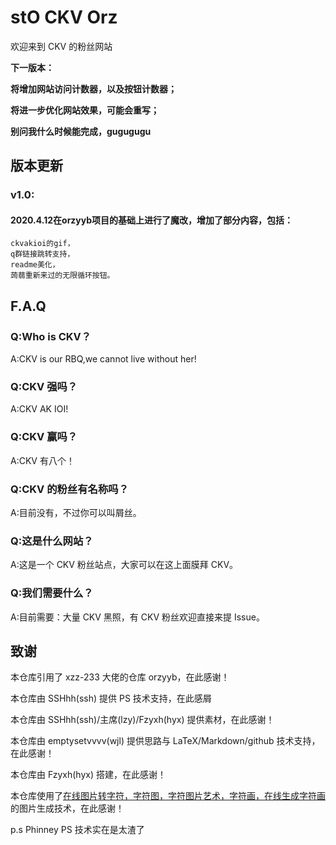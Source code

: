 # stO CKV Orz

欢迎来到 CKV 的粉丝网站

**下一版本：**

**将增加网站访问计数器，以及按钮计数器；**

**将进一步优化网站效果，可能会重写；**

**别问我什么时候能完成，gugugugu**

## 版本更新

### v1.0:
#### 2020.4.12在orzyyb项目的基础上进行了魔改，增加了部分内容，包括：
	ckvakioi的gif，
	q群链接跳转支持，
	readme美化，
	蒟蒻重新来过的无限循环按钮。

## F.A.Q

### Q:Who is CKV？

A:CKV is our RBQ,we cannot live without her!

### Q:CKV 强吗？

A:CKV AK IOI!

### Q:CKV 赢吗？

A:CKV 有八个！

### Q:CKV 的粉丝有名称吗？

A:目前没有，不过你可以叫屑丝。

### Q:这是什么网站？

A:这是一个 CKV 粉丝站点，大家可以在这上面膜拜 CKV。

### Q:我们需要什么？

A:目前需要：大量 CKV 黑照，有 CKV 粉丝欢迎直接来提 Issue。

## 致谢

本仓库引用了 xzz-233 大佬的仓库 orzyyb，在此感谢！

本仓库由 SSHhh(ssh) 提供 PS 技术支持，在此感屑

本仓库由 SSHhh(ssh)/主席(lzy)/Fzyxh(hyx) 提供素材，在此感谢！

本仓库由 emptysetvvvv(wjl) 提供思路与 LaTeX/Markdown/github 技术支持，在此感谢！

本仓库由 Fzyxh(hyx) 搭建，在此感谢！

本仓库使用了[在线图片转字符，字符图，字符图片艺术，字符画，在线生成字符画](http://life.chacuo.net/convertphoto2char)的图片生成技术，在此感谢！

p.s Phinney PS 技术实在是太渣了
